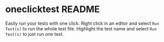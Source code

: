 # oneclicktest README

Easily run your tests with one click. Right click in an editor and select `Run Test(s)` to run the whole test file. Highlight the test name and select `Run Test(s)` to just run one test.
